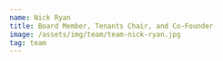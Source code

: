 ```yaml
---
name: Nick Ryan
title: Board Member, Tenants Chair, and Co-Founder
image: /assets/img/team/team-nick-ryan.jpg
tag: team
---
```


